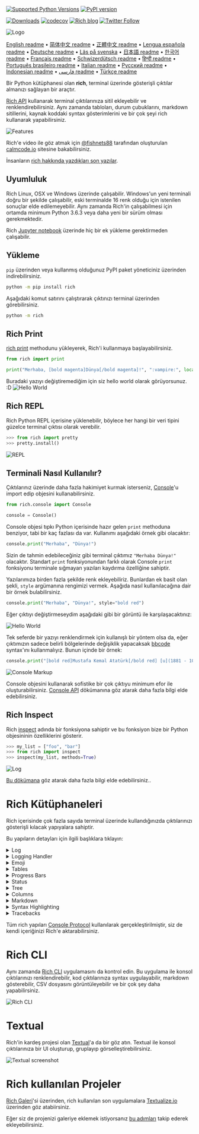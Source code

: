 [![Supported Python Versions](https://img.shields.io/pypi/pyversions/rich/10.11.0)](https://pypi.org/project/rich/) [![PyPI version](https://badge.fury.io/py/rich.svg)](https://badge.fury.io/py/rich)

[![Downloads](https://pepy.tech/badge/rich/month)](https://pepy.tech/project/rich)
[![codecov](https://img.shields.io/codecov/c/github/Textualize/rich?label=codecov&logo=codecov)](https://codecov.io/gh/Textualize/rich)
[![Rich blog](https://img.shields.io/badge/blog-rich%20news-yellowgreen)](https://www.willmcgugan.com/tag/rich/)
[![Twitter Follow](https://img.shields.io/twitter/follow/willmcgugan.svg?style=social)](https://twitter.com/willmcgugan)

![Logo](https://github.com/textualize/rich/raw/master/imgs/logo.svg)

[English readme](https://github.com/textualize/rich/blob/master/README.md)
 • [简体中文 readme](https://github.com/textualize/rich/blob/master/README.cn.md)
 • [正體中文 readme](https://github.com/textualize/rich/blob/master/README.zh-tw.md)
 • [Lengua española readme](https://github.com/textualize/rich/blob/master/README.es.md)
 • [Deutsche readme](https://github.com/textualize/rich/blob/master/README.de.md)
 • [Läs på svenska](https://github.com/textualize/rich/blob/master/README.sv.md)
 • [日本語 readme](https://github.com/textualize/rich/blob/master/README.ja.md)
 • [한국어 readme](https://github.com/textualize/rich/blob/master/README.kr.md)
 • [Français readme](https://github.com/textualize/rich/blob/master/README.fr.md)
 • [Schwizerdütsch readme](https://github.com/textualize/rich/blob/master/README.de-ch.md)
 • [हिन्दी readme](https://github.com/textualize/rich/blob/master/README.hi.md)
 • [Português brasileiro readme](https://github.com/textualize/rich/blob/master/README.pt-br.md)
 • [Italian readme](https://github.com/textualize/rich/blob/master/README.it.md)
 • [Русский readme](https://github.com/textualize/rich/blob/master/README.ru.md)
 • [Indonesian readme](https://github.com/textualize/rich/blob/master/README.id.md)
 • [فارسی readme](https://github.com/textualize/rich/blob/master/README.fa.md)
 • [Türkçe readme](https://github.com/textualize/rich/blob/master/README.tr.md)


Bir Python kütüphanesi olan __rich__, terminal üzerinde gösterişli çıktılar almanızı sağlayan bir araçtır.

[Rich API](https://rich.readthedocs.io/en/latest/) kullanarak terminal çıktılarınıza sitil ekleyebilir ve renklendirebilirsiniz. Aynı zamanda tabloları, durum çubuklarını, markdown sitillerini, kaynak koddaki syntax gösterimlerini ve bir çok şeyi rich kullanarak yapabilirsiniz.

![Features](https://github.com/textualize/rich/raw/master/imgs/features.png)

Rich'e video ile göz atmak için [@fishnets88](https://twitter.com/fishnets88) tarafından oluşturulan [calmcode.io](https://calmcode.io/rich/introduction.html) sitesine bakabilirsiniz.

İnsanların [rich hakkında yazdıkları son yazılar](https://www.willmcgugan.com/blog/pages/post/rich-tweets).

## Uyumluluk

Rich Linux, OSX ve Windows üzerinde çalışabilir. Windows'un yeni terminali doğru bir şekilde çalışabilir, eski terminalde 16 renk olduğu için istenilen sonuçlar elde edilemeyebilir. Aynı zamanda Rich'in çalışabilmesi için ortamda minimum Python 3.6.3 veya daha yeni bir sürüm olması gerekmektedir.

Rich [Jupyter notebook](https://jupyter.org/) üzerinde hiç bir ek yükleme gerektirmeden çalışabilir.

## Yükleme

`pip` üzerinden veya kullanmış olduğunuz PyPI paket yöneticiniz üzerinden indirebilirsiniz.

```sh
python -m pip install rich
```

Aşağıdaki komut satırını çalıştırarak çıktınızı terminal üzerinden görebilirsiniz.


```sh
python -m rich
```

## Rich Print

[rich print](https://rich.readthedocs.io/en/latest/introduction.html#quick-start) methodunu yükleyerek, Rich'i kullanmaya başlayabilirsiniz.

```python
from rich import print

print("Merhaba, [bold magenta]Dünya[/bold magenta]!", ":vampire:", locals())
```

Buradaki yazıyı değiştiremediğim için siz hello world olarak görüyorsunuz. :D
![Hello World](https://github.com/textualize/rich/raw/master/imgs/print.png)

## Rich REPL

Rich Python REPL içerisine yüklenebilir, böylece her hangi bir veri tipini güzelce terminal çıktısı olarak verebilir.

```python
>>> from rich import pretty
>>> pretty.install()
```

![REPL](https://github.com/textualize/rich/raw/master/imgs/repl.png)

## Terminali Nasıl Kullanılır?

Çıktılarınız üzerinde daha fazla hakimiyet kurmak isterseniz, [Console](https://rich.readthedocs.io/en/latest/reference/console.html#rich.console.Console)'u import edip objesini kullanabilirsiniz.

```python
from rich.console import Console

console = Console()
```

Console objesi tıpkı Python içerisinde hazır gelen `print` methoduna benziyor, tabi bir kaç fazlası da var.
Kullanımı aşağıdaki örnek gibi olacaktır:

```python
console.print("Merhaba", "Dünya!")
```

Sizin de tahmin edebileceğiniz gibi terminal çıktımız `"Merhaba Dünya!"` olacaktır. Standart `print` fonksiyonundan farklı olarak Console `print` fonksiyonu terminale sığmayan yazıları kaydırma özelliğine sahiptir.

Yazılarımıza birden fazla şekilde renk ekleyebiliriz. Bunlardan ek basit olan şekli, `style` argümanına rengimizi vermek. Aşağıda nasıl kullanılacağına dair bir örnek bulabilirsiniz.

```python
console.print("Merhaba", "Dünya!", style="bold red")
```

Eğer çıktıyı değiştirmeseydim aşağıdaki gibi bir görüntü ile karşılaşacaktınız:

![Hello World](https://github.com/textualize/rich/raw/master/imgs/hello_world.png)

Tek seferde bir yazıyı renklendirmek için kullanışlı bir yöntem olsa da, eğer çıktımızın sadece belirli bölgelerinde değişiklik yapacaksak [bbcode](https://en.wikipedia.org/wiki/BBCode) syntax'ını kullanmalıyız. Bunun içinde bir örnek:

```python
console.print("[bold red]Mustafa Kemal Atatürk[/bold red] [u](1881 - 10 Kasım 1938)[/u], [i]Türk asker ve devlet adamıdır[/i]. [bold cyan]Türk Kurtuluş Savaşı'nın başkomutanı ve Türkiye Cumhuriyeti'nin kurucusudur[/bold cyan].")
```

![Console Markup](https://github.com/textualize/rich/raw/master/imgs/where_there_is_a_will.png)

Console objesini kullanarak sofistike bir çok çıktıyu minimum efor ile oluşturabilirsiniz. [Console API](https://rich.readthedocs.io/en/latest/console.html) dökümanına göz atarak daha fazla bilgi elde edebilirsiniz.

## Rich Inspect

Rich [inspect](https://rich.readthedocs.io/en/latest/reference/init.html?highlight=inspect#rich.inspect) adında bir fonksiyona sahiptir ve bu fonksiyon bize bir Python objesininin özelliklerini gösterir.

```python
>>> my_list = ["foo", "bar"]
>>> from rich import inspect
>>> inspect(my_list, methods=True)
```

![Log](https://github.com/textualize/rich/raw/master/imgs/inspect.png)

[Bu dökümana](https://rich.readthedocs.io/en/latest/reference/init.html#rich.inspect) göz atarak daha fazla bilgi elde edebilirsiniz..

# Rich Kütüphaneleri

Rich içerisinde çok fazla sayıda terminal üzerinde kullandığınızda çıktılarınızı gösterişli kılacak yapıyalara sahiptir.

Bu yapıların detayları için ilgili başlıklara tıklayın:

<details>
<summary>Log</summary>

Console objesi içerisinde `log()` methodunu barındırır, bu tıpkı `print()` methodu gibi davranır fakat buna ek olarak bastırıldığı zamanı da ekrana yansıtır. Bu duruma ek olarak Rich Syntax Highlighting de gerçekleştirir.
Aşağıda örnek kod parçasını:

```python
from rich.console import Console
console = Console()

test_data = [
    {"jsonrpc": "2.0", "method": "sum", "params": [None, 1, 2, 4, False, True], "id": "1",},
    {"jsonrpc": "2.0", "method": "notify_hello", "params": [7]},
    {"jsonrpc": "2.0", "method": "subtract", "params": [42, 23], "id": "2"},
]

def test_log():
    enabled = False
    context = {
        "foo": "bar",
    }
    movies = ["Deadpool", "Rise of the Skywalker"]
    console.log("Hello from", console, "!")
    console.log(test_data, log_locals=True)


test_log()
```

Ve bu kod parçasının çıktısı:

![Log](https://github.com/textualize/rich/raw/master/imgs/log.png)

`log_locals` argümanı, local olarak bulunan değişkenleri tablo olarak ekrana bastırır.

</details>
<details>
<summary>Logging Handler</summary>

Python'un logging modülünü de [Handler sınıfı](https://rich.readthedocs.io/en/latest/logging.html) ile formatlayıp renklendirebiliriz.

![Logging](https://github.com/textualize/rich/raw/master/imgs/logging.png)

</details>

<details>
<summary>Emoji</summary>

Emojileri de kullanabilirsiniz, kullanımı markdown emojileri ile aynı.

```python
>>> console.print(":smiley: :vampire: :pile_of_poo: :thumbs_up: :raccoon:")
😃 🧛 💩 👍 🦝
```

Bu özelliği doğru yerlerde kullanmakta fayda var tabi.

</details>

<details>
<summary>Tables</summary>

Rich kullanıcılarına esnek bir [tablo](https://rich.readthedocs.io/en/latest/tables.html) imkanı sunar, birden fazla şekilde formatlayıp, stillendirip kullanabilirsiniz.

![table movie](https://github.com/textualize/rich/raw/master/imgs/table_movie.gif)

Yukarıdaki tablo örneği [table_movie.py](https://github.com/textualize/rich/blob/master/examples/table_movie.py) örnek kodu ile oluşturulmuştur.

Basit bir tablo örneği:

```python
from rich.console import Console
from rich.table import Table

console = Console()

table = Table(show_header=True, header_style="bold magenta")
table.add_column("Date", style="dim", width=12)
table.add_column("Title")
table.add_column("Production Budget", justify="right")
table.add_column("Box Office", justify="right")
table.add_row(
    "Dec 20, 2019", "Star Wars: The Rise of Skywalker", "$275,000,000", "$375,126,118"
)
table.add_row(
    "May 25, 2018",
    "[red]Solo[/red]: A Star Wars Story",
    "$275,000,000",
    "$393,151,347",
)
table.add_row(
    "Dec 15, 2017",
    "Star Wars Ep. VIII: The Last Jedi",
    "$262,000,000",
    "[bold]$1,332,539,889[/bold]",
)

console.print(table)
```

Kodun çıktısı aşağıdaki gibi olmaktadır:

![table](https://github.com/textualize/rich/raw/master/imgs/table.png)

Note that console markup is rendered in the same way as `print()` and `log()`. In fact, anything that is renderable by Rich may be included in the headers / rows (even other tables).

`Table` sınıfı kendini terminal ekranına göre ayarlayabilir, genişletip, küçültebilir. Burada bunun ile alakalı bir örnek görüyorsunuz.

![table2](https://github.com/textualize/rich/raw/master/imgs/table2.png)

</details>

<details>
<summary>Progress Bars</summary>

Uzun işlerinizi göstermek için Rich size birden fazla [progress](https://rich.readthedocs.io/en/latest/progress.html) bar sunuyor.

Basit bir kullanımı için, her hangi bir adımınızı `track` fonksiyonu ile kapsayıp döngüye alın.

```python
from rich.progress import track

for step in track(range(100)):
    do_step(step)
```

Aşağıdaki görsellerde de görüleceği üzere birden fazla kez progress bar kullanabilirsiniz, ve dökümandan da anlışılacağı üzere bu hiç de zor bir iş değil.

![progress](https://github.com/textualize/rich/raw/master/imgs/progress.gif)

Kolonlar kullanıcı tarafından ayarlanabilir, indirme hızını, dosya boyutunui yüzdesel olarak gösterimi gibi bir çok şekilde gösterim sağlayabilir.

![progress](https://github.com/textualize/rich/raw/master/imgs/downloader.gif)

Eğer size de denemek siterseniz [examples/downloader.py](https://github.com/textualize/rich/blob/master/examples/downloader.py) koduna bakarak ve çalıştırarak indirme yapabilirsiniz.

</details>

<details>
<summary>Status</summary>

Eğer hesaplamanız gereken uzun işler varsa ve bunu progress bar ile gösteremiyorsanız yardımınıza [status](https://rich.readthedocs.io/en/latest/reference/console.html#rich.console.Console.status) methodu yetişecektir.

```python
from time import sleep
from rich.console import Console

console = Console()
tasks = [f"task {n}" for n in range(1, 11)]

with console.status("[bold green]Working on tasks...") as status:
    while tasks:
        task = tasks.pop(0)
        sleep(1)
        console.log(f"{task} complete")
```

Yukarıdaki kod parçacığı aşağıdaki gibi bir çıktı üretecektir.

![status](https://github.com/textualize/rich/raw/master/imgs/status.gif)

Spin animasyonu [cli-spinners](https://www.npmjs.com/package/cli-spinners) kütüphanesinden alınmıştır. `spinner` parametresi ile seçeceğiniz spin şekilini kullanabilirsiniz. 

```
python -m rich.spinner
```

Çıktısı aşağıdaki gibi bir sonuç üretecektir:

![spinners](https://github.com/textualize/rich/raw/master/imgs/spinners.gif)

</details>

<details>
<summary>Tree</summary>

Rich bir [tree](https://rich.readthedocs.io/en/latest/tree.html) yapısını yardımcı çizgiler ile bastırabilir. Bu yapı bir dosya yapısını göstermek için veya hiyerarşik veri yapılarını göstermek için kullanılabilir.

Label yapısı ise basit bir text veya Rich üzerinde bastırılabilen her hangi bir yapı olabilir.

```
python -m rich.tree
```

Kodun çıkartacağı görüntü şu olacaktır:

![markdown](https://github.com/textualize/rich/raw/master/imgs/tree.png)

[tree.py](https://github.com/textualize/rich/blob/master/examples/tree.py) örnek dosyası ile linux'de bulunan `tree` kodunu rich üzerinden simüle edebilirsiniz.

</details>

<details>
<summary>Columns</summary>

Rich içerikleri [kolon](https://rich.readthedocs.io/en/latest/columns.html) olarak eşit veya optimal aralıklarla gösterebilir.

Burada basit bir `ls` klonunu görüyorsunz.

```python
import os
import sys

from rich import print
from rich.columns import Columns

directory = os.listdir(sys.argv[1])
print(Columns(directory))
```

Yukarıdaki yapıya [columns example](https://github.com/textualize/rich/blob/master/examples/columns.py) bağlantısı üzerinden ulaşabilirsiniz.

![columns](https://github.com/textualize/rich/raw/master/imgs/columns.png)

</details>

<details>
<summary>Markdown</summary>

Rich [markdown](https://rich.readthedocs.io/en/latest/markdown.html) stillerini ve çevirme işlemlerini de ekranda gösterebilir.

Sadece yapılması gereken `Markdown` sınıfını import edip, içeriğini doldurup ekrana bastırmak.

```python
from rich.console import Console
from rich.markdown import Markdown

console = Console()
with open("README.md") as readme:
    markdown = Markdown(readme.read())
console.print(markdown)
```

Aşağıdaki gibi bir çıktıya ulaşacağız.

![markdown](https://github.com/textualize/rich/raw/master/imgs/markdown.png)

</details>

<details>
<summary>Syntax Highlighting</summary>

Rich içerisinde [syntax highlighting](https://rich.readthedocs.io/en/latest/syntax.html) için [pygments](https://pygments.org/) kütüphanesini kullanıyor. Tıpkı markdown'da olduğu gibi, bir tane `Syntax` objesi oluşturup bu objeyi terminale bastırıyoruz.
Örnek:

```python
from rich.console import Console
from rich.syntax import Syntax

my_code = '''
def iter_first_last(values: Iterable[T]) -> Iterable[Tuple[bool, bool, T]]:
    """Iterate and generate a tuple with a flag for first and last value."""
    iter_values = iter(values)
    try:
        previous_value = next(iter_values)
    except StopIteration:
        return
    first = True
    for value in iter_values:
        yield first, False, previous_value
        first = False
        previous_value = value
    yield first, True, previous_value
'''
syntax = Syntax(my_code, "python", theme="monokai", line_numbers=True)
console = Console()
console.print(syntax)
```

Yukarıdaki kod parçası aşağıdaki gibi bir çıktı üretecektir.

![syntax](https://github.com/textualize/rich/raw/master/imgs/syntax.png)

</details>

<details>
<summary>Tracebacks</summary>

Rich sahip oldukları ile güzel [tracebakcs](https://rich.readthedocs.io/en/latest/traceback.html)'ler yaratabilir. Böylece daha okunabilir ve daha kolay anlaşılabilen bir yapıya sahip olursunuz.

Burada OSX üzerinde (tıpkı Linux gibi) bir tracebacks çıktısı görüyorsunuz.

![traceback](https://github.com/textualize/rich/raw/master/imgs/traceback.png)

</details>

Tüm rich yapıları [Console Protocol](https://rich.readthedocs.io/en/latest/protocol.html) kullanılarak gerçekleştirilmiştir, siz de kendi içeriğinizi Rich'e aktarabilirsiniz.

# Rich CLI

Aynı zamanda [Rich CLI](https://github.com/textualize/rich-cli) uygulamasını da kontrol edin. Bu uygulama ile konsol çıktılarınızı renklendirebilir, kod çıktılarınıza syntax uygulayabilir, markdown gösterebilir, CSV dosyasını görüntüleyebilir ve bir çok şey daha yapabilirsiniz.


![Rich CLI](https://raw.githubusercontent.com/Textualize/rich-cli/main/imgs/rich-cli-splash.jpg)

# Textual

Rich'in kardeş projesi olan [Textual](https://github.com/Textualize/textual)'a da bir göz atın. Textual ile konsol çıktılarınıza bir UI oluşturup, gruplayıp görselleştirebilirsiniz.

![Textual screenshot](https://raw.githubusercontent.com/Textualize/textual/main/imgs/textual.png)

# Rich kullanılan Projeler

[Rich Galeri](https://www.textualize.io/rich/gallery)'si üzerinden, rich kullanılan son uygulamalara [Textualize.io](https://www.textualize.io) üzerinden göz atabiirsiniz.

Eğer siz de projenizi galeriye eklemek istiyorsanız [bu adımları](https://www.textualize.io/gallery-instructions) takip ederek ekleyebilirsiniz.

<!-- This is a test, no need to translate -->
